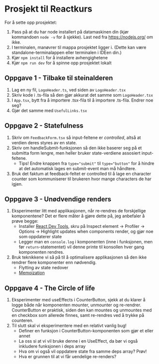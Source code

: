 # Prosjekt til Reactkurs

For å sette opp prosjektet:

1. Pass på at du har node installert på datamaskinen din (kjør kommandoen `node -v` for å sjekke). Last ned fra https://nodejs.org/ om ikke.
2. I terminalen, manøvrer til mappa prosjektet ligger i. (Dette kan være standalone-terminalappen eller terminalen i IDEen din.)
3. Kjør `npm install` for å installere avhengighetene
4. Kjør `npm run dev` for å spinne opp prosjektet lokalt

## Oppgave 1 - Tilbake til steinalderen

1. Lag en ny fil, `LogoHeader.ts`, ved siden av `LogoHeader.tsx`
2. Skriv kode i .ts-fila så den gjør akkurat det samme som `LogoHeader.tsx`
3. I `App.tsx`, bytt fra å importere .tsx-fila til å importere .ts-fila. Endrer noe seg?
4. Gjør det samme med `UsefulLinks.tsx`

## Oppgave 2 - Statefulness

1. Skriv om `FeedbackForm.tsx` så input-feltene er _controlled_, altså at verdien deres styres av en state.
2. Skriv om handleSubmit-funksjonen så den ikke baserer seg på et submitta form lengre, men heller bruker state-verdiene assosiert input-feltene.
   - Tips! Endre knappen fra `type="submit"` til `type="button"` for å hindre at det automatisk lages en submit-event man må håndtere.
3. Bruk det faktum at feedback-feltet er controlled til å lage en character counter som kommuniserer til brukeren hvor mange characters de har igjen.

## Oppgave 3 - Unødvendige renders

1. Eksperimenter litt med applikasjonen, når re-rendres de forskjellige komponentene? Det er flere måter å gjøre dette på, jeg anbefaler å prøve begge:
   - Installer [React Dev Tools](https://react.dev/learn/react-developer-tools), skru på Inspect element -> Profiler -> Options -> Highlight updates when components render, og gjør noe som oppdaterer state
   - Legger man en `console.log` i komponenten (inne i funksjonen, men før `return`-statementet) vil denne printe til konsollen hver gang komponenten rendres.
2. Bruk teknikkene vi så på til å optimalisere applikasjonen så den ikke rendrer flere komponenter enn nødvendig.
   - Flytting av state nedover
   - [Memoization](https://react.dev/reference/react/memo)

## Oppgave 4 - The Circle of life

1. Eksperimenter med useEffects i CounterButton, sjekk at du klarer å logge både når komponenten mounter, unmounter og re-rendrer. CounterButton er praktisk, siden den kan mountes og unmountes med en checkbox som allerede finnes, samt re-rendres ved å trykke på counteren.
2. Til slutt skal vi eksperimentere med en relativt vanlig bug!
   - Definer en funksjon i CounterButton-komponenten som gjør et eller annet
   - La oss si at vi vil bruke denne i en UseEffect, da bør vi også inkludere funksjonen i deps array
   - Hva om vi også vil oppdatere state fra samme deps array? Prøv!
   - Hva er grunnen til at vi får uendelige re-renders?
